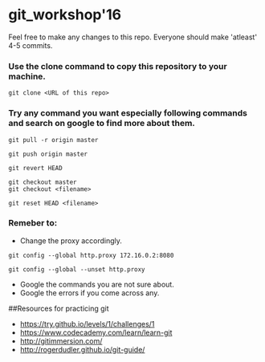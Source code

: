 # git_workshop'16
Feel free to make any changes to this repo. Everyone should make 'atleast' 4-5 commits.

### Use the clone command to copy this repository to your machine.
```git 
git clone <URL of this repo>
```

### Try any command you want especially following commands and search on google to find more about them.
```git 
git pull -r origin master
```
```git 
git push origin master
```
```git 
git revert HEAD
```
```git 
git checkout master
git checkout <filename>
```
```git 
git reset HEAD <filename>
```
### Remeber to:

 * Change the proxy accordingly.
```git 
git config --global http.proxy 172.16.0.2:8080
```
```git 
git config --global --unset http.proxy
```
 * Google the commands you are not sure about.
 * Google the errors if you come across any.

##Resources for practicing git
 * https://try.github.io/levels/1/challenges/1
 * https://www.codecademy.com/learn/learn-git
 * http://gitimmersion.com/
 * http://rogerdudler.github.io/git-guide/
